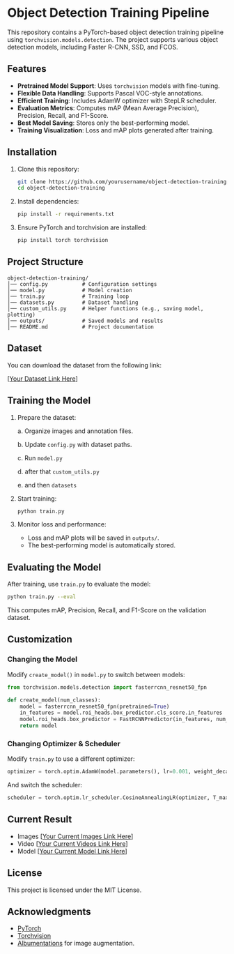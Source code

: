 # Object Detection Training Pipeline

This repository contains a PyTorch-based object detection training pipeline using `torchvision.models.detection`. The project supports various object detection models, including Faster R-CNN, SSD, and FCOS.

## Features
- **Pretrained Model Support**: Uses `torchvision` models with fine-tuning.
- **Flexible Data Handling**: Supports Pascal VOC-style annotations.
- **Efficient Training**: Includes AdamW optimizer with StepLR scheduler.
- **Evaluation Metrics**: Computes mAP (Mean Average Precision), Precision, Recall, and F1-Score.
- **Best Model Saving**: Stores only the best-performing model.
- **Training Visualization**: Loss and mAP plots generated after training.

## Installation

1. Clone this repository:
   ```sh
   git clone https://github.com/yourusername/object-detection-training.git
   cd object-detection-training
   ```
2. Install dependencies:
   ```sh
   pip install -r requirements.txt
   ```
3. Ensure PyTorch and torchvision are installed:
   ```sh
   pip install torch torchvision
   ```

## Project Structure
```
object-detection-training/
│── config.py           # Configuration settings
│── model.py            # Model creation
│── train.py            # Training loop
│── datasets.py         # Dataset handling
│── custom_utils.py     # Helper functions (e.g., saving model, plotting)
│── outputs/            # Saved models and results
│── README.md           # Project documentation
```

## Dataset

You can download the dataset from the following link:

[[Your Dataset Link Here](https://drive.google.com/drive/folders/1SDd7RRkTR6-qAKhGqUUudZp0FwaHxaBd?usp=sharing)]

## Training the Model

1. Prepare the dataset:

   a. Organize images and annotation files.
   
   b. Update `config.py` with dataset paths.

   c. Run `model.py`

   d. after that `custom_utils.py`

   e. and then `datasets`

3. Start training:
   ```sh
   python train.py
   ```

4. Monitor loss and performance:
   - Loss and mAP plots will be saved in `outputs/`.
   - The best-performing model is automatically stored.

## Evaluating the Model

After training, use `train.py` to evaluate the model:
```sh
python train.py --eval
```
This computes mAP, Precision, Recall, and F1-Score on the validation dataset.

## Customization

### Changing the Model
Modify `create_model()` in `model.py` to switch between models:
```python
from torchvision.models.detection import fasterrcnn_resnet50_fpn

def create_model(num_classes):
    model = fasterrcnn_resnet50_fpn(pretrained=True)
    in_features = model.roi_heads.box_predictor.cls_score.in_features
    model.roi_heads.box_predictor = FastRCNNPredictor(in_features, num_classes)
    return model
```

### Changing Optimizer & Scheduler
Modify `train.py` to use a different optimizer:
```python
optimizer = torch.optim.AdamW(model.parameters(), lr=0.001, weight_decay=0.0005)
```
And switch the scheduler:
```python
scheduler = torch.optim.lr_scheduler.CosineAnnealingLR(optimizer, T_max=50)
```

## Current Result 
- Images
 [[Your Current Images Link Here](https://drive.google.com/drive/folders/115o8JUMa-L8Uw3hDuYzDc9IRUg3_U_KY?usp=sharing)] 
- Video
  [[Your Current Videos Link Here](https://drive.google.com/drive/folders/1YyFjdbCpXENRFIiicaj6gtG1BxzjaWg9?usp=sharing)]
- Model
  [[Your Current Model Link Here](https://drive.google.com/drive/folders/1NAp8JGcUZUDB2LvVDNZ1jqWVthen3Xdz?usp=sharing)]
  

## License
This project is licensed under the MIT License.

## Acknowledgments
- [PyTorch](https://pytorch.org/)
- [Torchvision](https://pytorch.org/vision/stable/index.html)
- [Albumentations](https://albumentations.ai/) for image augmentation.
